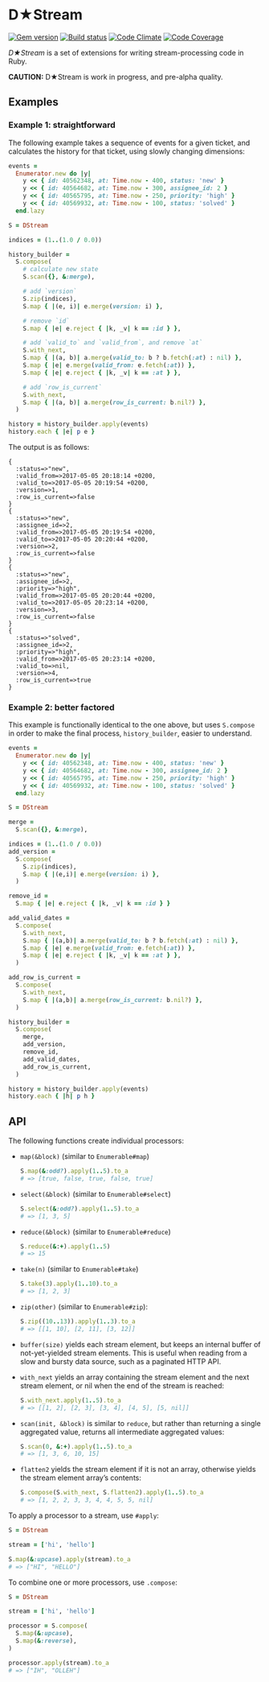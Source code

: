 # D★Stream

[![Gem version](http://img.shields.io/gem/v/d-stream.svg)](http://rubygems.org/gems/d-stream)
[![Build status](http://img.shields.io/travis/ddfreyne/d-stream.svg)](https://travis-ci.org/ddfreyne/d-stream)
[![Code Climate](http://img.shields.io/codeclimate/github/ddfreyne/d-stream.svg)](https://codeclimate.com/github/ddfreyne/d-stream)
[![Code Coverage](http://img.shields.io/codecov/c/github/ddfreyne/d-stream.svg)](https://codecov.io/github/ddfreyne/d-stream)

_D★Stream_ is a set of extensions for writing stream-processing code in Ruby.

**CAUTION:** D★Stream is work in progress, and pre-alpha quality.

## Examples

### Example 1: straightforward

The following example takes a sequence of events for a given ticket, and calculates the history for that ticket, using slowly changing dimensions:

```ruby
events =
  Enumerator.new do |y|
    y << { id: 40562348, at: Time.now - 400, status: 'new' }
    y << { id: 40564682, at: Time.now - 300, assignee_id: 2 }
    y << { id: 40565795, at: Time.now - 250, priority: 'high' }
    y << { id: 40569932, at: Time.now - 100, status: 'solved' }
  end.lazy

S = DStream

indices = (1..(1.0 / 0.0))

history_builder =
  S.compose(
    # calculate new state
    S.scan({}, &:merge),

    # add `version`
    S.zip(indices),
    S.map { |(e, i)| e.merge(version: i) },

    # remove `id`
    S.map { |e| e.reject { |k, _v| k == :id } },

    # add `valid_to` and `valid_from`, and remove `at`
    S.with_next,
    S.map { |(a, b)| a.merge(valid_to: b ? b.fetch(:at) : nil) },
    S.map { |e| e.merge(valid_from: e.fetch(:at)) },
    S.map { |e| e.reject { |k, _v| k == :at } },

    # add `row_is_current`
    S.with_next,
    S.map { |(a, b)| a.merge(row_is_current: b.nil?) },
  )

history = history_builder.apply(events)
history.each { |e| p e }
```

The output is as follows:

```
{
  :status=>"new",
  :valid_from=>2017-05-05 20:18:14 +0200,
  :valid_to=>2017-05-05 20:19:54 +0200,
  :version=>1,
  :row_is_current=>false
}
{
  :status=>"new",
  :assignee_id=>2,
  :valid_from=>2017-05-05 20:19:54 +0200,
  :valid_to=>2017-05-05 20:20:44 +0200,
  :version=>2,
  :row_is_current=>false
}
{
  :status=>"new",
  :assignee_id=>2,
  :priority=>"high",
  :valid_from=>2017-05-05 20:20:44 +0200,
  :valid_to=>2017-05-05 20:23:14 +0200,
  :version=>3,
  :row_is_current=>false
}
{
  :status=>"solved",
  :assignee_id=>2,
  :priority=>"high",
  :valid_from=>2017-05-05 20:23:14 +0200,
  :valid_to=>nil,
  :version=>4,
  :row_is_current=>true
}
```

### Example 2: better factored

This example is functionally identical to the one above, but uses `S.compose` in order to make the final process, `history_builder`, easier to understand.

```ruby
events =
  Enumerator.new do |y|
    y << { id: 40562348, at: Time.now - 400, status: 'new' }
    y << { id: 40564682, at: Time.now - 300, assignee_id: 2 }
    y << { id: 40565795, at: Time.now - 250, priority: 'high' }
    y << { id: 40569932, at: Time.now - 100, status: 'solved' }
  end.lazy

S = DStream

merge =
  S.scan({}, &:merge),

indices = (1..(1.0 / 0.0))
add_version =
  S.compose(
    S.zip(indices),
    S.map { |(e,i)| e.merge(version: i) },
  )

remove_id =
  S.map { |e| e.reject { |k, _v| k == :id } }

add_valid_dates =
  S.compose(
    S.with_next,
    S.map { |(a,b)| a.merge(valid_to: b ? b.fetch(:at) : nil) },
    S.map { |e| e.merge(valid_from: e.fetch(:at)) },
    S.map { |e| e.reject { |k, _v| k == :at } },
  )

add_row_is_current =
  S.compose(
    S.with_next,
    S.map { |(a,b)| a.merge(row_is_current: b.nil?) },
  )

history_builder =
  S.compose(
    merge,
    add_version,
    remove_id,
    add_valid_dates,
    add_row_is_current,
  )

history = history_builder.apply(events)
history.each { |h| p h }
```

## API

The following functions create individual processors:

* `map(&block)` (similar to `Enumerable#map`)

    ```ruby
    S.map(&:odd?).apply(1..5).to_a
    # => [true, false, true, false, true]
    ```

* `select(&block)` (similar to `Enumerable#select`)

    ```ruby
    S.select(&:odd?).apply(1..5).to_a
    # => [1, 3, 5]
    ```

* `reduce(&block)` (similar to `Enumerable#reduce`)

    ```ruby
    S.reduce(&:+).apply(1..5)
    # => 15
    ```

* `take(n)` (similar to `Enumerable#take`)

    ```ruby
    S.take(3).apply(1..10).to_a
    # => [1, 2, 3]
    ```

* `zip(other)` (similar to `Enumerable#zip`):

    ```ruby
    S.zip((10..13)).apply(1..3).to_a
    # => [[1, 10], [2, 11], [3, 12]]
    ```

* `buffer(size)` yields each stream element, but keeps an internal buffer of not-yet-yielded stream elements. This is useful when reading from a slow and bursty data source, such as a paginated HTTP API.

* `with_next` yields an array containing the stream element and the next stream element, or nil when the end of the stream is reached:

    ```ruby
    S.with_next.apply(1..5).to_a
    # => [[1, 2], [2, 3], [3, 4], [4, 5], [5, nil]]
    ```

* `scan(init, &block)` is similar to `reduce`, but rather than returning a single aggregated value, returns all intermediate aggregated values:

    ```ruby
    S.scan(0, &:+).apply(1..5).to_a
    # => [1, 3, 6, 10, 15]
    ```

* `flatten2` yields the stream element if it is not an array, otherwise yields the stream element array’s contents:

    ```ruby
    S.compose(S.with_next, S.flatten2).apply(1..5).to_a
    # => [1, 2, 2, 3, 3, 4, 4, 5, 5, nil]
    ```

To apply a processor to a stream, use `#apply`:

```ruby
S = DStream

stream = ['hi', 'hello']

S.map(&:upcase).apply(stream).to_a
# => ["HI", "HELLO"]
```

To combine one or more processors, use `.compose`:

```ruby
S = DStream

stream = ['hi', 'hello']

processor = S.compose(
  S.map(&:upcase),
  S.map(&:reverse),
)

processor.apply(stream).to_a
# => ["IH", "OLLEH"]
```
